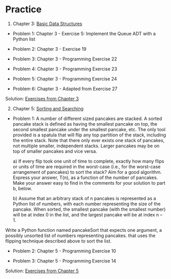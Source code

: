 # Practice

1. Chapter 3: [Basic Data Structures](https://runestone.academy/runestone/books/published/pythonds/BasicDS/ProgrammingExercises.html)

- Problem 1: Chapter 3 - Exercise 5: Implement the Queue ADT with a Python list

- Problem 2: Chapter 3 - Exercise 19

- Problem 3: Chapter 3 - Programming Exercise 22

- Problem 4: Chapter 3 - Programming Exercise 23

- Problem 5: Chapter 3 - Programming Exercise 24

- Problem 6: Chapter 3 - Adapted from Exercise 27

Solution: [Exercises from Chapter 3](Exercises_Chapter_3.ipynb)

2. Chapter 5: [Sorting and Searching](https://runestone.academy/runestone/books/published/pythonds/SortSearch/ProgrammingExercises.html)

* Problem 1: A number of different sized pancakes are stacked. A sorted pancake stack is defined as having the smallest pancake on top, the second smallest pancake under the smallest pancake, etc. The only tool provided is a spatula that will flip any top partition of the stack, including the entire stack. Note that there only ever exists one stack of pancakes, not multiple smaller, independent stacks. Larger pancakes may be on top of smaller pancakes and vice versa.

     a) If every flip took one unit of time to complete, exactly how many flips or units of time are required in the worst-case (i.e., for the worst-case arrangement of pancakes) to sort the stack? Aim for a good algorithm. Express your answer, T(n), as a function of the number of pancakes. Make your answer easy to find in the comments for your solution to part b, below.

     b) Assume that an arbitrary stack of n pancakes is represented as a Python list of numbers, with each number representing the size of the pancake. When sorted, the smallest pancake (with the smallest number) will be at index 0 in the list, and the largest pancake will be at index n – 1.

Write a Python function named pancakeSort that expects one argument, a possibly unsorted list of numbers representing pancakes. that uses the flipping technique described above to sort the list.

* Problem 2: Chapter 5 - Programming Exercise 10

* Problem 3: Chapter 5 - Programming Exercise 14

Solution: [Exercises from Chapter 5](Exercises_Chapter_5.ipynb)
